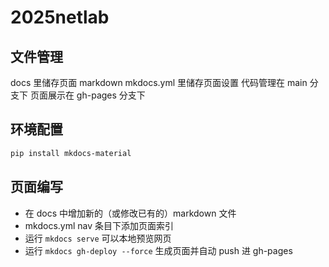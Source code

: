 # 2025netlab

## 文件管理
docs 里储存页面 markdown 
mkdocs.yml 里储存页面设置
代码管理在 main 分支下
页面展示在 gh-pages 分支下

## 环境配置
```bash
pip install mkdocs-material
```

## 页面编写
- 在 docs 中增加新的（或修改已有的）markdown 文件
- mkdocs.yml nav 条目下添加页面索引
- 运行 `mkdocs serve` 可以本地预览网页
- 运行 `mkdocs gh-deploy --force` 生成页面并自动 push 进 gh-pages
